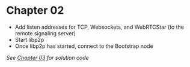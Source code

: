 # Chapter 02

- Add listen addresses for TCP, Websockets, and WebRTCStar (to the remote signaling server)
- Start libp2p
- Once libp2p has started, connect to the Bootstrap node

*See [Chapter 03](../03-Muxing-Encryption) for solution code*
